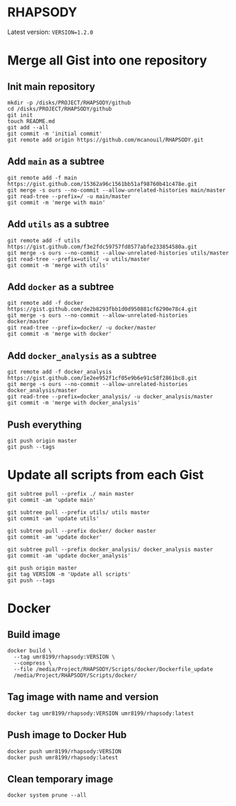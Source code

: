 RHAPSODY
========

Latest version: `VERSION=1.2.0`

# Merge all Gist into one repository

## Init main repository

```
mkdir -p /disks/PROJECT/RHAPSODY/github
cd /disks/PROJECT/RHAPSODY/github
git init 
touch README.md
git add --all
git commit -m 'initial commit'
git remote add origin https://github.com/mcanouil/RHAPSODY.git
```

## Add `main` as a subtree

```
git remote add -f main https://gist.github.com/15362a96c1561bb51af98760b41c478e.git
git merge -s ours --no-commit --allow-unrelated-histories main/master
git read-tree --prefix=/ -u main/master
git commit -m 'merge with main'
```

## Add `utils` as a subtree

```
git remote add -f utils https://gist.github.com/f3e2fdc59757fd8577abfe233854580a.git
git merge -s ours --no-commit --allow-unrelated-histories utils/master
git read-tree --prefix=utils/ -u utils/master
git commit -m 'merge with utils'
```

## Add `docker` as a subtree

```
git remote add -f docker https://gist.github.com/de2b8293fbb1d0d950881cf6290e78c4.git
git merge -s ours --no-commit --allow-unrelated-histories docker/master
git read-tree --prefix=docker/ -u docker/master
git commit -m 'merge with docker'
```

## Add `docker_analysis` as a subtree

```
git remote add -f docker_analysis https://gist.github.com/1e2ee952f1cf05e9b6e91c58f2861bc8.git
git merge -s ours --no-commit --allow-unrelated-histories docker_analysis/master
git read-tree --prefix=docker_analysis/ -u docker_analysis/master
git commit -m 'merge with docker_analysis'
```

## Push everything

```
git push origin master
git push --tags
```

# Update all scripts from each Gist

```
git subtree pull --prefix ./ main master
git commit -am 'update main'

git subtree pull --prefix utils/ utils master
git commit -am 'update utils'

git subtree pull --prefix docker/ docker master
git commit -am 'update docker'

git subtree pull --prefix docker_analysis/ docker_analysis master
git commit -am 'update docker_analysis'

git push origin master
git tag VERSION -m 'Update all scripts'
git push --tags
```

# Docker

## Build image

```
docker build \
  --tag umr8199/rhapsody:VERSION \
  --compress \
  --file /media/Project/RHAPSODY/Scripts/docker/Dockerfile_update 
  /media/Project/RHAPSODY/Scripts/docker/
```

## Tag image with name and version

```
docker tag umr8199/rhapsody:VERSION umr8199/rhapsody:latest
```

## Push image to Docker Hub

```
docker push umr8199/rhapsody:VERSION
docker push umr8199/rhapsody:latest
```

## Clean temporary image

```
docker system prune --all
```
